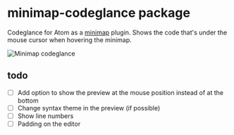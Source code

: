 # minimap-codeglance package

Codeglance for Atom as a [minimap](https://atom.io/packages/minimap) plugin. Shows the code that's under the mouse cursor when hovering the minimap.

![Minimap codeglance](https://raw.githubusercontent.com/olmokramer/atom-minimap-codeglance/master/screencast.gif)

## todo

- [ ] Add option to show the preview at the mouse position instead of at the bottom
- [ ] Change syntax theme in the preview (if possible)
- [ ] Show line numbers
- [ ] Padding on the editor
